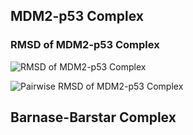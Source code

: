 
## MDM2-p53 Complex

### RMSD of MDM2-p53 Complex  

![RMSD of MDM2-p53 Complex](https://github.com/AspirinCode/TransPPImd/blob/main/data/MDM2-p53_rmsd.png)


![Pairwise RMSD of MDM2-p53 Complex](https://github.com/AspirinCode/TransPPImd/blob/main/data/MDM2-p53_pairwise-rmsd.png)


## Barnase-Barstar Complex

